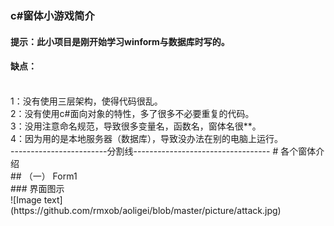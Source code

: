 ### c#窗体小游戏简介
#### 提示：此小项目是刚开始学习winform与数据库时写的。
#### 缺点：
<br>
1：没有使用三层架构，使得代码很乱。<br>
2：没有使用c#面向对象的特性，多了很多不必要重复的代码。<br>
3：没用注意命名规范，导致很多变量名，函数名，窗体名很**。<br>
4：因为用的是本地服务器（数据库），导致没办法在别的电脑上运行。<br>
------------------------分割线----------------------------------
# 各个窗体介绍<br>
## （一） Form1<br>
### 界面图示<br>
![Image text](https://github.com/rmxob/aoligei/blob/master/picture/attack.jpg)<br>
